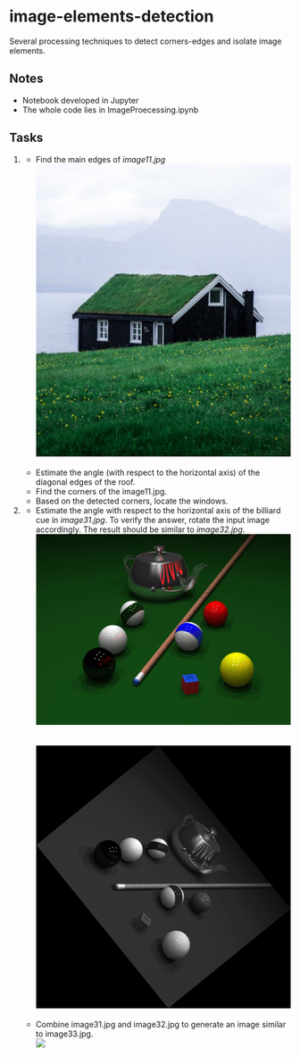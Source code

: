 # image-elements-detection
Several processing techniques to detect corners-edges and isolate image elements.

## Notes

* Notebook developed in Jupyter
* The whole code lies in ImageProecessing.ipynb

## Tasks
1.  
    *  Find the main edges of *image11.jpg* 
    <br><div><img src="image11.jpg" width="500"></div><br>
    *  Estimate the angle (with respect to the horizontal axis) of the diagonal edges of the 
roof.  
    *  Find the corners of the image11.jpg.  
    *  Based on the detected corners, locate the windows.  

2. 
    *  Estimate the angle with respect to the horizontal axis of the billiard cue in *image31.jpg*. To verify the answer, rotate the input image accordingly. The result should be similar to *image32.jpg*.
    <br><div><img src="image31.png" width="500"></div><br>
    <br><div><img src="image32.png" width="500"></div><br>
    *  Combine image31.jpg and image32.jpg to generate an image similar to image33.jpg. 
    <br><div><img src="image_33.png" width="500"></div><br>


